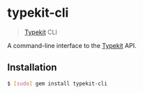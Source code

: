 # typekit-cli

> [Typekit] CLI

A command-line interface to the [Typekit] API.

## Installation

```sh
$ [sudo] gem install typekit-cli
```

[Typekit]: http://typekit.com
